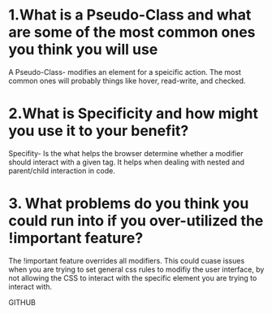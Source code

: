 # 1.What is a Pseudo-Class and what are some of the most common ones you think you will use

A Pseudo-Class- modifies an element for a speicific action. The most common ones will probably things like hover, read-write, and checked.

# 2.What is Specificity and how might you use it to your benefit?

Specifity- Is the what helps the browser determine whether a modifier should interact with a given tag. It helps when dealing with nested and parent/child interaction in code.

# 3. What problems do you think you could run into if you over-utilized the !important feature?

The !important feature overrides all modifiers. This could cuase issues when you are trying to set general css rules to modifiy the user interface, by not allowing the CSS to interact with the specific element you are trying to interact with.

GITHUB
